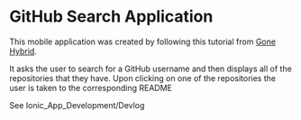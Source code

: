 # GitHub Search Application

This mobile application was created by following this tutorial from [Gone Hybrid](https://gonehybrid.com/build-your-first-mobile-app-with-ionic-2-angular-2).

It asks the user to search for a GitHub username and then displays all of the repositories that they have. Upon clicking on one of the repositories the user is taken to the corresponding README

See Ionic_App_Development/Devlog